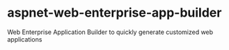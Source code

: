 # aspnet-web-enterprise-app-builder
Web Enterprise Application Builder to quickly generate customized web applications
